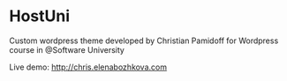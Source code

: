 # HostUni
Custom wordpress theme developed by Christian Pamidoff for Wordpress course in @Software University

Live demo: http://chris.elenabozhkova.com

